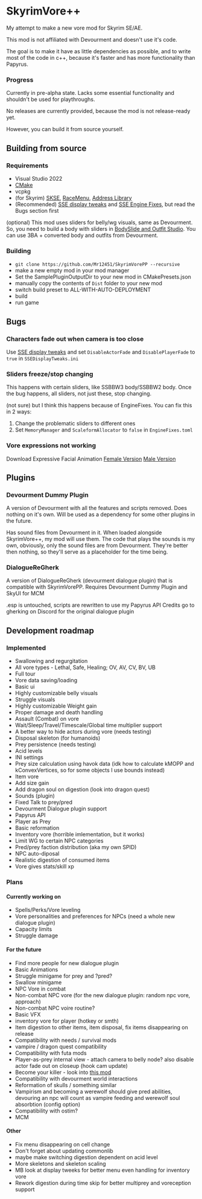 # SkyrimVore++
My attempt to make a new vore mod for Skyrim SE/AE.

This mod is not affiliated with Devourment and doesn't use it's code.

The goal is to make it have as little dependencies as possible, and to write most of the code in c++, because it's faster and has more functionality than Papyrus.

### Progress
Currently in pre-alpha state. Lacks some essential functionality and shouldn't be used for playthroughs.

No releases are currently provided, because the mod is not release-ready yet.

However, you can build it from source yourself.


## Building from source
### Requirements
* Visual Studio 2022
* [CMake](https://cmake.org/download/)
* vcpkg
* (for Skyrim) [SKSE](https://skse.silverlock.org/), [RaceMenu](https://www.nexusmods.com/skyrimspecialedition/mods/19080), [Address Library](https://www.nexusmods.com/skyrimspecialedition/mods/32444)
* (Recommended) [SSE display tweaks](https://www.nexusmods.com/skyrimspecialedition/mods/34705) and [SSE Engine Fixes](https://www.nexusmods.com/skyrimspecialedition/mods/17230), but read the Bugs section first

(optional) This mod uses sliders for belly/wg visuals, same as Devourment. So, you need to build a body with sliders in [BodySlide and Outfit Studio](https://www.nexusmods.com/skyrimspecialedition/mods/201). You can use 3BA + converted body and outfits from Devourment.

### Building
* `git clone https://github.com/Mr12451/SkyrimVorePP --recursive`
* make a new empty mod in your mod manager
* Set the SamplePluginOutputDir to your new mod in CMakePresets.json
* manually copy the contents of `Dist` folder to your new mod
* switch build preset to ALL-WITH-AUTO-DEPLOYMENT
* build
* run game

## Bugs
### Characters fade out when camera is too close
Use [SSE display tweaks](https://www.nexusmods.com/skyrimspecialedition/mods/34705) and set `DisableActorFade` and `DisablePlayerFade` to `true` in `SSEDisplayTweaks.ini`

### Sliders freeze/stop changing
This happens with certain sliders, like SSBBW3 body/SSBBW2 body. Once the bug happens, all sliders, not just these, stop changing.

(not sure) but I think this happens because of EngineFixes. You can fix this in 2 ways:

1. Change the problematic sliders to different ones
2. Set `MemoryManager` and `ScaleformAllocator` to `false` in `EngineFixes.toml`

### Vore expressions not working
Download Expressive Facial Animation [Female Version](https://www.nexusmods.com/skyrimspecialedition/mods/19181) [Male Version](https://www.nexusmods.com/skyrimspecialedition/mods/19532)


## Plugins
### Devourment Dummy Plugin
A version of Devourment with all the features and scripts removed. Does nothing on it's own. Will be used as a dependency for some other plugins in the future.

Has sound files from Devourment in it. When loaded alongside SkyrimVore++, my mod will use them. The code that plays the sounds is my own, obviously, only the sound files are from Devourment. They're better then nothing, so they'll serve as a placeholder for the time being.

### DialogueReGherk
A version of DialogueReGherk (devourment dialogue plugin) that is compatible with SkyrimVorePP. Requires Devourment Dummy Plugin and SkyUI for MCM

.esp is untouched, scripts are rewritten to use my Papyrus API
Credits go to gherking on Discord for the original dialogue plugin

## Development roadmap
### Implemented
* Swallowing and regurgitation
* All vore types - Lethal, Safe, Healing; OV, AV, CV, BV, UB
* Full tour
* Vore data saving/loading
* Basic ui
* Highly customizable belly visuals
* Struggle visuals
* Highly customizable Weight gain
* Proper damage and death handling
* Assault (Combat) on vore
* Wait/Sleep/Travel/Timescale/Global time multiplier support
* A better way to hide actors during vore (needs testing)
* Disposal skeleton (for humanoids)
* Prey persistence (needs testing)
* Acid levels
* INI settings
* Prey size calculation using havok data (idk how to calculate kMOPP and kConvexVertices, so for some objects I use bounds instead)
* Item vore
* Add size gain
* Add dragon soul on digestion (look into dragon quest)
* Sounds (plugin)
* Fixed Talk to prey/pred
* Devourment Dialogue plugin support
* Papyrus API
* Player as Prey
* Basic reformation
* Inventory vore (horrible imlementation, but it works)
* Limit WG to certain NPC categories
* Pred/prey faction distribution (aka my own SPID)
* NPC auto-diposal
* Realistic digestion of consumed items
* Vore gives stats/skill xp
### Plans
#### Currently working on
* Spells/Perks/Vore leveling
* Vore personalities and preferences for NPCs (need a whole new dialogue plugin)
* Capacity limits
* Struggle damage
#### For the future
* Find more people for new dialogue plugin
* Basic Animations
* Struggle minigame for prey and ?pred?
* Swallow minigame
* NPC Vore in combat
* Non-combat NPC vore (for the new dialogue plugin: random npc vore, approach)
* Non-combat NPC voire routine?
* Basic VFX
* inventory vore for player (hotkey or smth)
* Item digestion to other items, item disposal, fix items disappearing on release
* Compatibility with needs / survival mods
* vampire / dragon quest compatibility
* Compatibility with futa mods
* Player-as-prey internal view - attach camera to belly node? also disable actor fade out on closeup (hook cam update)
* Become your killer - look into [this mod](https://www.nexusmods.com/skyrimspecialedition/mods/62934)
* Compatibility with devourment world interactions
* Reformation of skulls / something similar
* Vampirism and becoming a werewolf should give pred abilities, devouring an npc will count as vampire feeding and werewolf soul absorbtion (config option)
* Compatibility with ostim?
* MCM
#### Other
* Fix menu disappearing on cell change
* Don't forget about updating commonlib
* maybe make switching digestion dependent on acid level
* More skeletons and skeleton scaling
* MB look at display tweeks for better menu even handling for inventory vore
* Rework digestion during time skip for better multiprey and voreception support